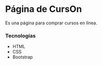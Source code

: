 # Página de CursOn

Es una página para comprar cursos en línea.

### Tecnologías

- HTML
- CSS
- Bootstrap

